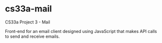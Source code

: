 # cs33a-mail

CS33a Project 3 - Mail

Front-end for an email client designed using JavaScript that makes API calls to send and receive emails.
